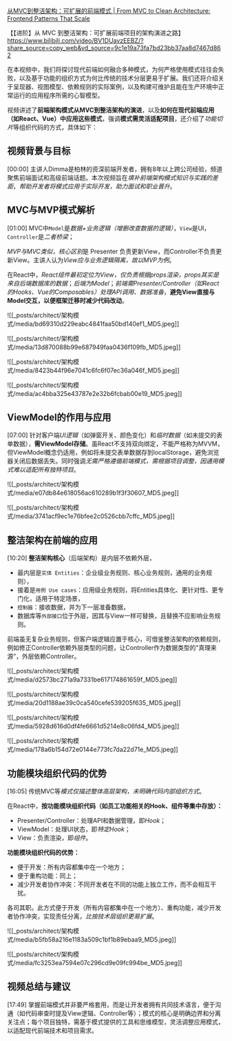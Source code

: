 [从MVC到整洁架构：可扩展的前端模式 | From MVC to Clean Architecture: Frontend Patterns That Scale](https://youtu.be/wLHCauXhZYc?si=RsaCjJEWZk-ME0La)

【【进阶】从 MVC 到整洁架构：可扩展前端项目的架构演进之路】 https://www.bilibili.com/video/BV1DUavzEEBZ/?share_source=copy_web&vd_source=9c1e19a73fa7bd23bb37aa8d7467d862


在本视频中，我们将探讨现代前端如何融合多种模式，为何严格使用模式往往会失败，以及基于功能的组织方式为何比传统的技术分层更易于扩展。我们还将介绍关于呈现器、视图模型、依赖规则的实际案例，以及构建可维护且能在生产环境中正常运行的应用程序所需的心智模型。


视频讲述了**前端架构模式从MVC到整洁架构的演进**，以及**如何在现代前端应用（如React、Vue）中应用这些模式**，强调**模式需灵活适配项目**，还介绍了*功能切片*等组织代码的方式，具体如下：


## 视频背景与目标
[00:00]
主讲人Dimma是柏林的资深前端开发者，拥有8年以上跨公司经验，频道聚焦前端面试和高级前端话题。本次视频旨在*填补前端架构模式知识与实践的差距*，*帮助开发者将模式应用于实际开发，助力面试和职业晋升*。


## MVC与MVP模式解析
[01:00]
MVC中`Model`是*数据+业务逻辑（增删改查数据的逻辑）*，`View`是UI，`Controller`是*二者桥梁*；

*MVP与MVC类似，核心区别*是 Presenter 负责更新View，而Controller不负责更新View。主讲人认为*View应与业务逻辑隔离，故以MVP为例*。

在React中，*React组件最初定位为View，仅负责根据props渲染，props其实是来自后端数据库的数据*；*后端为Model*；*前端需Presenter/Controller（如React的Hooks、Vue的Composables）处理API调用、数据准备*，**避免View直接与Model交互，以便框架迁移时减少代码改动**。

![[_posts/architect/架构模式/media/bd69310d229eabc4841faa50bd140ef1_MD5.jpeg]]

![[_posts/architect/架构模式/media/13d870088b99e687949faa0436f109fb_MD5.jpeg]]

![[_posts/architect/架构模式/media/8423b44f96e7041c6fc6f07ec36a046f_MD5.jpeg]]

![[_posts/architect/架构模式/media/ac4bba325e43787e2e32b6fcbab00e19_MD5.jpeg]]


## ViewModel的作用与应用
[07:00]
针对客户端*UI逻辑*（如弹窗开关、颜色变化）和*临时数据*（如未提交的表单数据），**需ViewModel存储**。虽React不支持双向绑定，不能严格称为MVVM，但ViewModel概念仍适用，例如将未提交表单数据存到localStorage，避免浏览器关闭后数据丢失。同时强调*无需严格遵循前端模式，需根据项目调整，因通用模式难以适配所有独特项目*。

![[_posts/architect/架构模式/media/e07db84e618056ac610289b1f3f30607_MD5.jpeg]]

![[_posts/architect/架构模式/media/3741acf9ec1e76bfee2c0526cbb7cffc_MD5.jpeg]]


## 整洁架构在前端的应用
[10:20]
**整洁架构核心**（后端架构）是内层不依赖外层，
- 最内层是`实体 Entities`：企业级业务规则、核心业务规则，通用的业务规则），
- 接着是`用例 Use cases`：应用级业务规则，将Entities具体化、更针对性、更专门化，适用于特定场景，
- `控制器`：接收数据，并为下一层准备数据，
- 数据库等`外部接口`位于外层，因其与View一样可替换，且替换不应影响业务规则。

前端虽无复杂业务规则，但客户端逻辑应置于核心，可借鉴整洁架构的依赖规则，例如修正Controller依赖外层类型的问题，让Controller作为数据类型的“真理来源”，外层依赖Controller。

![[_posts/architect/架构模式/media/d2573bc271a9a7331be617174861659f_MD5.jpeg]]

![[_posts/architect/架构模式/media/20d1188ae39c0ca540cefe539205f635_MD5.jpeg]]

![[_posts/architect/架构模式/media/5928d616d0df4fe6661d5214e8c06fd4_MD5.jpeg]]

![[_posts/architect/架构模式/media/178a6b154d72e0144e773fc7da22d71e_MD5.jpeg]]


## 功能模块组织代码的优势
[16:05]
传统MVC等*模式仅描述整体高层架构，未明确代码内部组织方式*。

在React中，**按功能模块组织代码（如员工功能相关的Hook、组件等集中存放）：** 
- Presenter/Controller：处理API和数据管理，即*Hook*；
- ViewModel：处理UI状态，即*特定Hook*；
- View：负责渲染，即*组件*。

**功能模块组织代码的优势：**
- 便于开发：所有内容都集中在一个地方；
- 便于重构功能：同上；
- 减少开发者协作冲突：不同开发者在不同的功能上独立工作，而不会相互干扰。

各司其职。此方式便于开发（所有内容都集中在一个地方）、重构功能，减少开发者协作冲突，实现责任分离，*比按技术层组织更易扩展*。

![[_posts/architect/架构模式/media/b5fb58a216e1183a509c1bf1b89ebaa9_MD5.jpeg]]

![[_posts/architect/架构模式/media/fc3253ea7594e07c296cd9e09fc994be_MD5.jpeg]]


## 视频总结与建议
[17:49]
掌握前端模式并非要严格套用，而是让开发者拥有共同技术语言，便于沟通（如代码审查时提及View逻辑、Controller等）；模式的核心是明确边界和分离关注点；每个项目独特，需基于模式提供的工具和思维模型，灵活调整应用模式，以适配现代前端技术和项目需求。